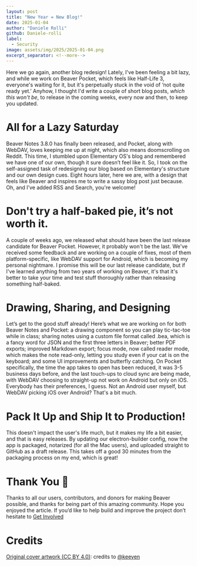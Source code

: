 ```yaml
---
layout: post  
title: "New Year = New Blog!"  
date: 2025-01-04  
author: "Daniele Rolli"
github: Daniele-rolli
label:  
  - Security  
image: assets/img/2025/2025-01-04.png  
excerpt_separator: <!--more-->  
---  
```


Here we go again, another blog redesign! <!--more--> Lately, I've been feeling a bit lazy, and while we work on Beaver Pocket, which feels like Half-Life 3, everyone's waiting for it, but it's perpetually stuck in the void of ‘not quite ready yet.’ Anyhow, I thought I'd write a couple of short blog posts, *which this won't be*, to release in the coming weeks, every now and then, to keep you updated.

# All for a Lazy Saturday

Beaver Notes 3.8.0 has finally been released, and Pocket, along with WebDAV, loves keeping me up at night, which also means doomscrolling on Reddit. This time, I stumbled upon Elementary OS's blog and remembered we have one of our own, though it sure doesn’t feel like it. So, I took on the self-assigned task of redesigning our blog based on Elementary's structure and our own design cues. Eight hours later, here we are, with a design that feels like Beaver and inspires me to write a sassy blog post just because. Oh, and I’ve added RSS and Search, you're welcome!

# Don't try a half-baked pie, it’s not worth it.

A couple of weeks ago, we released what should have been the last release candidate for Beaver Pocket. However, it probably won't be the last. We've received some feedback and are working on a couple of fixes, most of them platform-specific, like WebDAV support for Android, which is becoming my personal nightmare. I promise this will be our last release candidate, but if I've learned anything from two years of working on Beaver, it's that it's better to take your time and test stuff thoroughly rather than releasing something half-baked.

# Drawing, Sharing, and Designing

Let’s get to the good stuff already! Here’s what we are working on for both Beaver Notes and Pocket: a drawing component so you can play tic-tac-toe while in class; sharing notes using a custom file format called .bea, which is a fancy word for JSON and the first three letters in Beaver; better PDF exports; improved Markdown export; focus mode, now called reader mode, which makes the note read-only, letting you study even if your cat is on the keyboard; and some UI improvements and butterfly catching. On Pocket specifically, the time the app takes to open has been reduced, it was 3-5 business days before, and the last touch-ups to cloud sync are being made, with WebDAV choosing to straight-up not work on Android but only on iOS. Everybody has their preferences, I guess. Not an Android user myself, but WebDAV picking iOS over Android? That's a bit much.

# Pack It Up and Ship It to Production!

This doesn't impact the user's life much, but it makes my life a bit easier, and that is easy releases. By updating our electron-builder config, now the app is packaged, notarized (for all the Mac users), and uploaded straight to GitHub as a draft release. This takes off a good 30 minutes from the packaging process on my end, which is great!

# Thank You 💖

Thanks to all our users, contributors, and donors for making Beaver possible, and thanks for being part of this amazing community. Hope you enjoyed the article. If you’d like to help build and improve the project don’t hesitate to [Get Involved](https://docs.beavernotes.com/beaver%20notes%20(dev)/2025/01/03/How-to-contribute.html)

# Credits

[Original cover artwork (CC BY 4.0)](https://www.figma.com/community/file/1067604297402260264/macintosh-128k): credits to [@keeyen](http://keeyen.com/)  